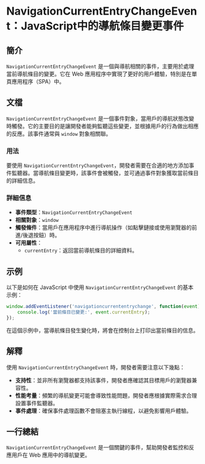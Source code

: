 <!--
Meta Description: # NavigationCurrentEntryChangeEvent：JavaScript中的導航條目變更事件 ## 簡介 `NavigationCurrentEntryChangeEvent` 是一個與導航相關的事件，主要用於處理當前導航條目的變更。它在 Web 應用程序中實現了更好的用戶體驗，...
Meta Keywords: navigationcurrententrychangeevent, window, web, currententry, javascript
-->

# NavigationCurrentEntryChangeEvent：JavaScript中的導航條目變更事件

## 簡介
`NavigationCurrentEntryChangeEvent` 是一個與導航相關的事件，主要用於處理當前導航條目的變更。它在 Web 應用程序中實現了更好的用戶體驗，特別是在單頁應用程序（SPA）中。

## 文檔
`NavigationCurrentEntryChangeEvent` 是一個事件對象，當用戶的導航狀態改變時觸發。它的主要目的是讓開發者能夠監聽這些變更，並根據用戶的行為做出相應的反應。該事件通常與 `window` 對象相關聯。

### 用法
要使用 `NavigationCurrentEntryChangeEvent`，開發者需要在合適的地方添加事件監聽器。當導航條目變更時，該事件會被觸發，並可通過事件對象獲取當前條目的詳細信息。

### 詳細信息
- **事件類型**：`NavigationCurrentEntryChangeEvent`
- **相關對象**：`window`
- **觸發條件**：當用戶在應用程序中進行導航操作（如點擊鏈接或使用瀏覽器的前進/後退按鈕）時。
- **可用屬性**：
  - `currentEntry`：返回當前導航條目的詳細資料。

## 示例
以下是如何在 JavaScript 中使用 `NavigationCurrentEntryChangeEvent` 的基本示例：

```javascript
window.addEventListener('navigationcurrententrychange', function(event) {
    console.log('當前條目已變更:', event.currentEntry);
});
```

在這個示例中，當導航條目發生變化時，將會在控制台上打印出當前條目的信息。

## 解釋
使用 `NavigationCurrentEntryChangeEvent` 時，開發者需要注意以下幾點：
- **支持性**：並非所有瀏覽器都支持該事件，開發者應確認其目標用戶的瀏覽器兼容性。
- **性能考量**：頻繁的導航變更可能會導致性能問題，開發者應根據實際需求合理設置事件監聽器。
- **事件處理**：確保事件處理函數不會阻塞主執行線程，以避免影響用戶體驗。

## 一行總結
`NavigationCurrentEntryChangeEvent` 是一個關鍵的事件，幫助開發者監控和反應用戶在 Web 應用中的導航變更。
